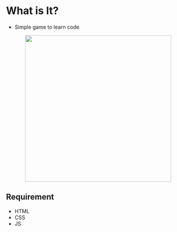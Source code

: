 # What is It?
- Simple game to learn code

<p align="center"><img src="https://github.com/pilpod/WhatIsIt-Puzzle/blob/main/repo/game-img.JPG" width="400"></p>

## Requirement
- HTML
- CSS
- JS

##
